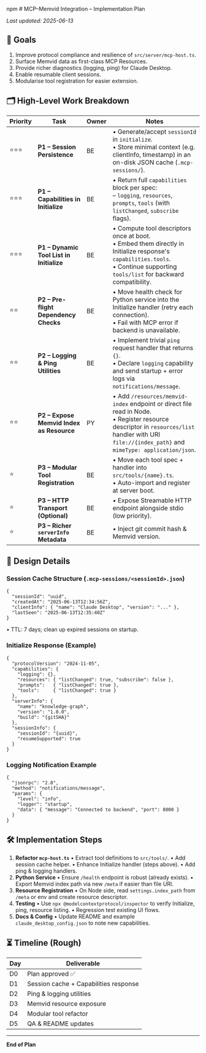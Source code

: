 npm # MCP–Memvid Integration – Implementation Plan

_Last updated: 2025-06-13_

## 🎯 Goals
1. Improve protocol compliance and resilience of `src/server/mcp-host.ts`.
2. Surface Memvid data as first-class MCP Resources.
3. Provide richer diagnostics (logging, ping) for Claude Desktop.
4. Enable resumable client sessions.
5. Modularise tool registration for easier extension.

## 🗂️ High-Level Work Breakdown

| Priority | Task | Owner | Notes |
| -------- | ---- | ----- | ----- |
| ⭐⭐⭐ | **P1 – Session Persistence** | BE | • Generate/accept `sessionId` in `initialize`.<br/>• Store minimal context (e.g. clientInfo, timestamp) in an on-disk JSON cache (`.mcp-sessions/`). |
| ⭐⭐⭐ | **P1 – Capabilities in Initialize** | BE | • Return full `capabilities` block per spec:<br/>  – `logging`, `resources`, `prompts`, `tools` (with `listChanged`, `subscribe` flags). |
| ⭐⭐⭐ | **P1 – Dynamic Tool List in Initialize** | BE | • Compute tool descriptors once at boot.<br/>• Embed them directly in Initialize response's `capabilities.tools`.<br/>• Continue supporting `tools/list` for backward compatibility. |
| ⭐⭐ | **P2 – Pre-flight Dependency Checks** | BE | • Move health check for Python service into the Initialize handler (retry each connection).<br/>• Fail with MCP error if backend is unavailable. |
| ⭐⭐ | **P2 – Logging & Ping Utilities** | BE | • Implement trivial `ping` request handler that returns `{}`.<br/>• Declare `logging` capability and send startup + error logs via `notifications/message`. |
| ⭐⭐ | **P2 – Expose Memvid Index as Resource** | PY | • Add `/resources/memvid-index` endpoint or direct file read in Node.<br/>• Register resource descriptor in `resources/list` handler with URI `file://{index_path}` and `mimeType: application/json`. |
| ⭐ | **P3 – Modular Tool Registration** | BE | • Move each tool spec + handler into `src/tools/{name}.ts`.<br/>• Auto-import and register at server boot. |
| ⭐ | **P3 – HTTP Transport (Optional)** | BE | • Expose Streamable HTTP endpoint alongside stdio (low priority). |
| ⭐ | **P3 – Richer `serverInfo` Metadata** | BE | • Inject git commit hash & Memvid version. |

## 📐 Design Details

### Session Cache Structure (`.mcp-sessions/<sessionId>.json`)
```jsonc
{
  "sessionId": "uuid",
  "createdAt": "2025-06-13T12:34:56Z",
  "clientInfo": { "name": "Claude Desktop", "version": "..." },
  "lastSeen": "2025-06-13T12:35:40Z"
}
```
• TTL: 7 days; clean up expired sessions on startup.

### Initialize Response (Example)
```jsonc
{
  "protocolVersion": "2024-11-05",
  "capabilities": {
    "logging": {},
    "resources": { "listChanged": true, "subscribe": false },
    "prompts":   { "listChanged": true },
    "tools":     { "listChanged": true }
  },
  "serverInfo": {
    "name": "knowledge-graph",
    "version": "1.0.0",
    "build": "{gitSHA}"
  },
  "sessionInfo": {
    "sessionId": "{uuid}",
    "resumeSupported": true
  }
}
```

### Logging Notification Example
```jsonc
{
  "jsonrpc": "2.0",
  "method": "notifications/message",
  "params": {
    "level": "info",
    "logger": "startup",
    "data": { "message": "Connected to backend", "port": 8000 }
  }
}
```

## 🛠️ Implementation Steps
1. **Refactor `mcp-host.ts`**
   • Extract tool definitions to `src/tools/`.
   • Add session cache helper.
   • Enhance Initialize handler (steps above).
   • Add ping & logging handlers.
2. **Python Service**
   • Ensure `/health` endpoint is robust (already exists).
   • Export Memvid index path via new `/meta` if easier than file URI.
3. **Resource Registration**
   • On Node side, read `settings.index_path` from `/meta` or env and create resource descriptor.
4. **Testing**
   • Use `npx @modelcontextprotocol/inspector` to verify Initialize, ping, resource listing.
   • Regression test existing UI flows.
5. **Docs & Config**
   • Update README and example `claude_desktop_config.json` to note new capabilities.

## ⏳ Timeline (Rough)
| Day | Deliverable |
| --- | ----------- |
| D0  | Plan approved ✅ |
| D1  | Session cache + Capabilities response |
| D2  | Ping & logging utilities |
| D3  | Memvid resource exposure |
| D4  | Modular tool refactor |
| D5  | QA & README updates |

---
**End of Plan**
